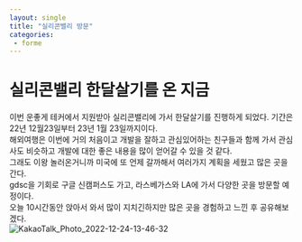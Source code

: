 ```yaml
---
layout: single
title: "실리콘밸리 방문"
categories:
 - forme
---
```


# 실리콘밸리 한달살기를 온 지금
이번 운좋게 테커에서 지원받아 실리콘밸리에 가서 한달살기를 진행하게 되었다. 기간은 22년 12월23일부터 23년 1월 23일까지이다. <br>
해외여행은 이번에 거의 처음이고 개발을 잘하고 관심있어하는 친구들과 함께 가서 관심사도 비슷하고 개발에 대한 좋은 내용을 많이 얻어갈 수 있을 것 같다. <br>
그래도 이왕 놀러온거니까 미국에 또 언제 갈까해서 여러가지 계획을 세웠고 많은 곳을 간다. <br>
gdsc을 기회로 구글 신캠퍼스도 가고, 라스베가스와 LA에 가서 다양한 곳을 방문할 예정이다. <br>
오늘 10시간동안 앉아서 와서 많이 지치긴하지만 많은 곳을 경험하고 느낀 후 공유해보겠다. <br>
![KakaoTalk_Photo_2022-12-24-13-46-32](https://user-images.githubusercontent.com/81789003/209421822-d6db651a-5704-45ab-b744-173e182d9354.jpeg)

